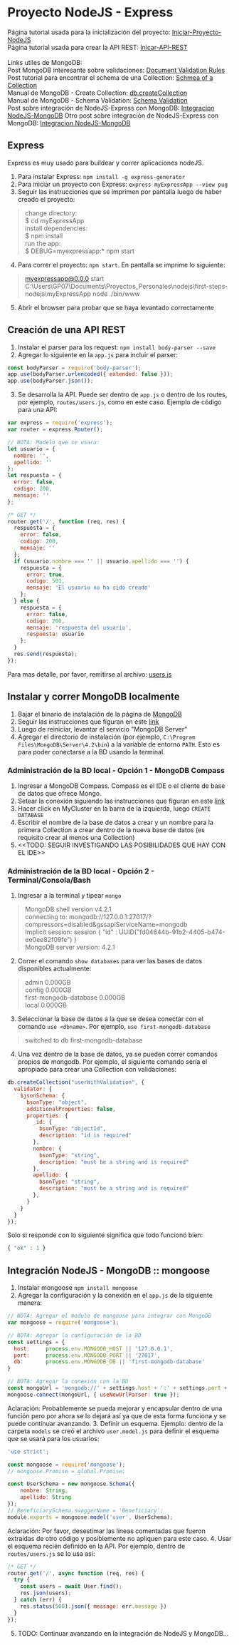 # Proyecto NodeJS - Express

Página tutorial usada para la inicialización del proyecto:
[Iniciar-Proyecto-NodeJS](https://code.visualstudio.com/docs/nodejs/nodejs-tutorial)\
Página tutorial usada para crear la API REST:
[Inicar-API-REST](https://medium.com/@asfo/desarrollando-una-sencilla-api-rest-con-nodejs-y-express-cab0813f7e4b)\
\
Links utiles de MongoDB:\
Post MongoDB interesante sobre validaciones: [Document Validation Rules](https://www.mongodb.com/blog/post/adding-document-validation-rules-using-mongodb-compass-15)\
Post tutorial para encontrar el schema de una Collection: [Schmea of a Collection](https://medium.com/@ahsan.ayaz/how-to-find-schema-of-a-collection-in-mongodb-d9a91839d992)\
Manual de MongoDB - Create Collection: [db.createCollection](https://docs.mongodb.com/manual/reference/method/db.createCollection/)\
Manual de MongoDB - Schema Validation: [Schema Validation](https://docs.mongodb.com/manual/core/schema-validation/)\
Post sobre integración de NodeJS-Express con MongoDB: [Integracion NodeJS-MongoDB](https://developer.mozilla.org/en-US/docs/Learn/Server-side/Express_Nodejs/mongoose)
Otro post sobre integración de NodeJS-Express con MongoDB: [Integracion NodeJS-MongoDB](https://dev.to/beznet/build-a-rest-api-with-node-express-mongodb-4ho4)

## Express
Express es muy usado para buildear y correr aplicaciones nodeJS.
1. Para instalar Express: `npm install -g express-generator`
2. Para iniciar un proyecto con Express: `express myExpressApp --view pug`
3. Seguir las instrucciones que se imprimen por pantalla luego de haber creado el proyecto:
> change directory:\
> $ cd myExpressApp\
> install dependencies:\
> $ npm install\
> run the app:\
> $ DEBUG=myexpressapp:* npm start
4. Para correr el proyecto: `npm start`. En pantalla se imprime lo siguiente:
> myexpressapp@0.0.0 start C:\Users\GP07\Documents\Proyectos_Personales\nodejs\first-steps-nodejs\myExpressApp
> node ./bin/www
5. Abrir el browser para probar que se haya levantado correctamente

## Creación de una API REST
1. Instalar el parser para los request: `npm install body-parser --save`
2. Agregar lo siguiente en la `app.js` para incluir el parser:
```JavaScript
const bodyParser = require('body-parser');
app.use(bodyParser.urlencoded({ extended: false }));
app.use(bodyParser.json());
```
3. Se desarrolla la API. Puede ser dentro de `app.js` o dentro de los routes, por ejemplo, `routes/users.js`, como en este caso.
Ejemplo de código para una API:
```JavaScript
var express = require('express');
var router = express.Router();

// NOTA: Modelo que se usara:
let usuario = {
  nombre: '',
  apellido: ''
};
let respuesta = {
  error: false,
  codigo: 200,
  mensaje: ''
};

/* GET */
router.get('/', function (req, res) {
  respuesta = {
    error: false,
    codigo: 200,
    mensaje: ''
  };
  if (usuario.nombre === '' || usuario.apellido === '') {
    respuesta = {
      error: true,
      codigo: 501,
      mensaje: 'El usuario no ha sido creado'
    };
  } else {
    respuesta = {
      error: false,
      codigo: 200,
      mensaje: 'respuesta del usuario',
      respuesta: usuario
    };
  }
  res.send(respuesta);
});
```
Para mas detalle, por favor, remitirse al archivo: [users.js](./myExpressApp/routes/users.js)

## Instalar y correr MongoDB localmente
1. Bajar el binario de instalación de la página de [MongoDB](https://www.mongodb.com/download-center/community)
2. Seguir las instrucciones que figuran en este [link](https://docs.mongodb.com/manual/tutorial/install-mongodb-on-windows/)
3. Luego de reiniciar, levantar el servicio "MongoDB Server"
4. Agregar el directorio de instalación (por ejemplo, `C:\Program Files\MongoDB\Server\4.2\bin`) a la variable de entorno `PATH`.
Esto es para poder conectarse a la BD usando la terminal.

### Administración de la BD local - Opción 1 - MongoDB Compass
1. Ingresar a MongoDB Compass. Compass es el IDE o el cliente de base de datos que ofrece Mongo.
2. Setear la conexión siguiendo las instrucciones que figuran en este [link](https://zellwk.com/blog/local-mongodb/)
3. Hacer click en MyCluster en la barra de la izquierda, luego `CREATE DATABASE`
4. Escribir el nombre de la base de datos a crear y un nombre para la primera Collection a crear dentro de la nueva base de datos (es requisito crear al menos una Collection)
5. <<TODO: SEGUIR INVESTIGANDO LAS POSIBILIDADES QUE HAY CON EL IDE>>

### Administración de la BD local - Opción 2 - Terminal/Consola/Bash
1. Ingresar a la terminal y tipear `mongo`
> MongoDB shell version v4.2.1\
> connecting to: mongodb://127.0.0.1:27017/?compressors=disabled&gssapiServiceName=mongodb\
> Implicit session: session { "id" : UUID("fd04644b-91b2-4405-b474-ee0ee82f09fe") }\
> MongoDB server version: 4.2.1
2. Correr el comando `show databases` para ver las bases de datos disponibles actualmente:
> admin                   0.000GB\
> config                  0.000GB\
> first-mongodb-database  0.000GB\
> local                   0.000GB
3. Seleccionar la base de datos a la que se desea conectar con el comando `use <dbname>`. Por ejemplo, `use first-mongodb-database`
> switched to db first-mongodb-database
4. Una vez dentro de la base de datos, ya se pueden correr comandos propios de mongodb. Por ejemplo, el siguiente comando sería el apropiado para crear una Collection con validaciones:
```JavaScript
db.createCollection("userWithValidation", {
  validator: {
    $jsonSchema: {
      bsonType: "object",
      additionalProperties: false,
      properties: {
        _id: {
          bsonType: "objectId",
          description: "id is required"
        },
        nombre: {
          bsonType: "string",
          description: "must be a string and is required"
        },
        apellido: {
          bsonType: "string",
          description: "must be a string and is required"
        },
      }
    }
  }
});
```
Solo si responde con lo siguiente significa que todo funcionó bien:
```JavaScript
{ "ok" : 1 }
```

## Integración NodeJS - MongoDB :: mongoose
1. Instalar mongoose `npm install mongoose`
2. Agregar la configuración y la conexión en el `app.js` de la siguiente manera:
```JavaScript
// NOTA: Agregar el modulo de mongoose para integrar con MongoDB
var mongoose = require('mongoose');

// NOTA: Agregar la configuración de la BD
const settings = {
  host:     process.env.MONGODB_HOST || '127.0.0.1',
  port:     process.env.MONGODB_PORT || '27017',
  db:       process.env.MONGODB_DB || 'first-mongodb-database'
}

// NOTA: Agregar la conexión con la BD
const mongoUrl = 'mongodb://' + settings.host + ':' + settings.port + '/' + settings.db;
mongoose.connect(mongoUrl, { useNewUrlParser: true });
```
Aclaración: Probablemente se pueda mejorar y encapsular dentro de una función pero por ahora se lo dejará así ya que de esta forma funciona y se puede continuar avanzando.
3. Definir un esquema. Ejemplo: dentro de la carpeta `models` se creó el archivo `user.model.js` para definir el esquema que se usará para los usuarios:
```JavaScript
'use strict';

const mongoose = require('mongoose');
// mongoose.Promise = global.Promise;

const UserSchema = new mongoose.Schema({
    nombre: String,
    apellido: String
});
// BeneficiarySchema.swaggerName = 'Beneficiary';
module.exports = mongoose.model('user', UserSchema);
```
Aclaración: Por favor, desestimar las líneas comentadas que fueron extraídas de otro código y posiblemente no apliquen para este caso.
4. Usar el esquema recién definido en la API. Por ejemplo, dentro de `routes/users.js` se lo usa así:
```JavaScript
/* GET */
router.get('/', async function (req, res) {
  try {
    const users = await User.find();
    res.json(users);
  } catch (err) {
    res.status(500).json({ message: err.message })
  }
});
```
5. TODO: Continuar avanzando en la integración de NodeJS y MongoDB...